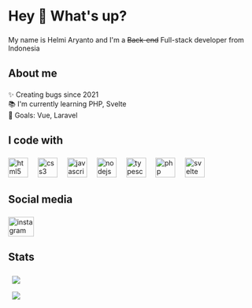 <h1 align="left">Hey 👋 What's up?</h1>

###

<p align="left">My name is Helmi Aryanto and I'm a <s>Back-end</s> Full-stack developer from Indonesia</p>

###

<h2 align="left">About me</h2>

###

<p align="left">✨ Creating bugs since 2021<br>📚 I'm currently learning PHP, Svelte<br>🎯 Goals: Vue, Laravel</p>

###

<h2 align="left">I code with</h2>

###

<div align="left">
  <img src="https://cdn.jsdelivr.net/gh/devicons/devicon/icons/html5/html5-original.svg" height="40" alt="html5 logo"  />
  <img width="12" />
  <img src="https://cdn.jsdelivr.net/gh/devicons/devicon/icons/css3/css3-original.svg" height="40" alt="css3 logo"  />
  <img width="12" />
  <img src="https://cdn.jsdelivr.net/gh/devicons/devicon/icons/javascript/javascript-original.svg" height="40" alt="javascript logo"  />
  <img width="12" />
  <img src="https://cdn.jsdelivr.net/gh/devicons/devicon/icons/nodejs/nodejs-original.svg" height="40" alt="nodejs logo"  />
  <img width="12" />
  <img src="https://cdn.jsdelivr.net/gh/devicons/devicon/icons/typescript/typescript-original.svg" height="40" alt="typescript logo"  />
  <img width="12" />
  <img src="https://cdn.jsdelivr.net/gh/devicons/devicon/icons/php/php-original.svg" height="40" alt="php logo"  />
  <img width="12" />
  <img src="https://cdn.jsdelivr.net/gh/devicons/devicon/icons/svelte/svelte-original.svg" height="40" alt="svelte logo"  />
</div>

###

<h2 align="left">Social media</h2>

###

<div align="left">
  <a href="https://www.instagram.com/h_3loo/" target="_blank">
    <img src="https://raw.githubusercontent.com/maurodesouza/profile-readme-generator/master/src/assets/icons/social/instagram/default.svg" width="52" height="40" alt="instagram logo"  />
  </a>
</div>

###

<h2 align="left">Stats</h2>

###

<p>
    &nbsp;
    <img align="center" src="https://github-readme-stats.vercel.app/api?username=Xevalous&show_icons=true&locale=en&count_private=true&theme=github_dark"/>
</p>
<p>
    &nbsp;
    <img align="center" src="https://github-readme-stats.vercel.app/api/top-langs/?username=Xevalous&show_icons=true&locale=en&count_private=true&layout=compact&theme=github_dark"/>
</p>
